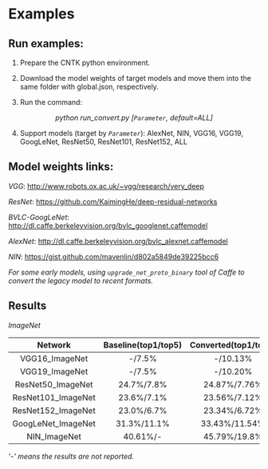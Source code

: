 # Examples

## Run examples:

1. Prepare the CNTK python environment.

2. Download the model weights of target models and move them into the same folder with global.json, respectively.

3. Run the command:

*<center>python run_convert.py [`Parameter`, default=ALL]</center>*

4. Support models (target by *`Parameter`*):
AlexNet, NIN, VGG16, VGG19, GoogLeNet, ResNet50, ResNet101, ResNet152, ALL

## Model weights links:

*VGG*: http://www.robots.ox.ac.uk/~vgg/research/very_deep

*ResNet*: https://github.com/KaimingHe/deep-residual-networks

*BVLC-GoogLeNet*: http://dl.caffe.berkeleyvision.org/bvlc_googlenet.caffemodel

*AlexNet*: http://dl.caffe.berkeleyvision.org/bvlc_alexnet.caffemodel

*NIN*: https://gist.github.com/mavenlin/d802a5849de39225bcc6

*For some early models, using `upgrade_net_proto_binary` tool of Caffe to convert the legacy model to recent formats.*

## Results

*ImageNet*

| Network | Baseline(top1/top5) |    Converted(top1/top5)    | Link                  |
|:--------------:|:---------:|:---------:|:---------:|
| VGG16_ImageNet | -/7.5% | -/10.13% | [VGG_16_ImageNet](./Classification/VGG_ImageNet) |
| VGG19_ImageNet | -/7.5% | -/10.20% | [VGG_19_ImageNet](./Classification/VGG_ImageNet) |
| ResNet50_ImageNet | 24.7%/7.8% | 24.87%/7.76% | [ResNet_50_ImageNet](./Classification/ResNet_ImageNet) |
| ResNet101_ImageNet | 23.6%/7.1% | 23.56%/7.12% | [ResNet_101_ImageNet](./Classification/ResNet_ImageNet) |
| ResNet152_ImageNet | 23.0%/6.7% | 23.34%/6.72% | [ResNet_152_ImageNet](./Classification/ResNet_ImageNet) |
| GoogLeNet_ImageNet | 31.3%/11.1% | 33.43%/11.54% | [GoogLeNet_ImageNet](./Classification/GoogLeNet_ImageNet) |
| NIN_ImageNet | 40.61%/- | 45.79%/19.8% | [NIN_ImageNet](./Classification/NIN_ImageNet) |
*'-' means the results are not reported.*